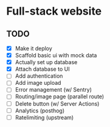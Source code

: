 # Full-stack website

## TODO

- [x] Make it deploy
- [x] Scaffold basic ui with mock data
- [x] Actually set up database
- [x] Attach database to UI
- [ ] Add authentication
- [ ] Add image upload
- [ ] Error management (w/ Sentry)
- [ ] Routing/image page (parallel route)
- [ ] Delete button (w/ Server Actions)
- [ ] Analytics (posthog)
- [ ] Ratelimiting (upstream)
